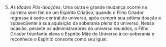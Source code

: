 5. *As Idades Pós-doações*. Uma outra e grande mudança ocorre na carreira sem fim de um Espírito Criativo, quando o Filho Criador regressa à sede-central do universo, após cumprir sua sétima doação e subseqüente à sua aquisição da  soberania plena do universo. Nessa ocasião, perante os administradores do universo reunidos, o Filho Criador triunfante eleva o Espirito Mãe do Universo à co-soberania e reconhece o Espírito consorte como seu igual.